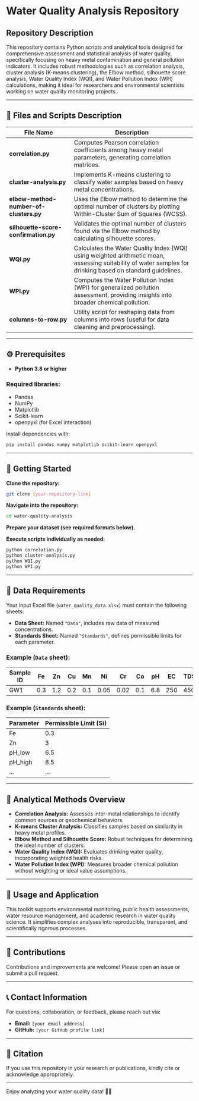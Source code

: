 # Water Quality Analysis Repository

## Repository Description
This repository contains Python scripts and analytical tools designed for comprehensive assessment and statistical analysis of water quality, specifically focusing on heavy metal contamination and general pollution indicators. It includes robust methodologies such as correlation analysis, cluster analysis (K-means clustering), the Elbow method, silhouette score analysis, Water Quality Index (WQI), and Water Pollution Index (WPI) calculations, making it ideal for researchers and environmental scientists working on water quality monitoring projects.

---

## 📁 Files and Scripts Description

| File Name                             | Description                                                        |
|---------------------------------------|--------------------------------------------------------------------|
| **correlation.py**                    | Computes Pearson correlation coefficients among heavy metal parameters, generating correlation matrices.|
| **cluster-analysis.py**               | Implements K-means clustering to classify water samples based on heavy metal concentrations.|
| **elbow-method-number-of-clusters.py**| Uses the Elbow method to determine the optimal number of clusters by plotting Within-Cluster Sum of Squares (WCSS).|
| **silhouette-score-confirmation.py**  | Validates the optimal number of clusters found via the Elbow method by calculating silhouette scores.|
| **WQI.py**                            | Calculates the Water Quality Index (WQI) using weighted arithmetic mean, assessing suitability of water samples for drinking based on standard guidelines.|
| **WPI.py**                            | Computes the Water Pollution Index (WPI) for generalized pollution assessment, providing insights into broader chemical pollution.|
| **columns-to-row.py**                 | Utility script for reshaping data from columns into rows (useful for data cleaning and preprocessing).|

---

## ⚙️ Prerequisites

- **Python 3.8 or higher**

### Required libraries:

- Pandas
- NumPy
- Matplotlib
- Scikit-learn
- openpyxl (for Excel interaction)

Install dependencies with:

```bash
pip install pandas numpy matplotlib scikit-learn openpyxl
```

---

## 🚀 Getting Started

**Clone the repository:**

```bash
git clone [your-repository-link]
```

**Navigate into the repository:**

```bash
cd water-quality-analysis
```

**Prepare your dataset (see required formats below).**

**Execute scripts individually as needed:**

```bash
python correlation.py
python cluster-analysis.py
python WQI.py
python WPI.py
```

---

## 📑 Data Requirements

Your input Excel file (`water_quality_data.xlsx`) must contain the following sheets:

- **Data Sheet:** Named `"Data"`, includes raw data of measured concentrations.
- **Standards Sheet:** Named `"Standards"`, defines permissible limits for each parameter.

### Example (`Data` sheet):

| Sample ID | Fe  | Zn  | Cu  | Mn  | Ni   | Cr   | Co  | pH  | EC  | TDS |
|-----------|-----|-----|-----|-----|------|------|-----|-----|-----|-----|
| GW1       | 0.3 | 1.2 | 0.2 | 0.1 | 0.05 | 0.02 | 0.1 | 6.8 | 250 | 450 |

### Example (`Standards` sheet):

| Parameter | Permissible Limit (Si) |
|-----------|------------------------|
| Fe        | 0.3                    |
| Zn        | 3                      |
| pH_low    | 6.5                    |
| pH_high   | 8.5                    |
| ...       | ...                    |

---

## 📌 Analytical Methods Overview

- **Correlation Analysis:** Assesses inter-metal relationships to identify common sources or geochemical behaviors.
- **K-means Cluster Analysis:** Classifies samples based on similarity in heavy metal profiles.
- **Elbow Method and Silhouette Score:** Robust techniques for determining the ideal number of clusters.
- **Water Quality Index (WQI):** Evaluates drinking water quality, incorporating weighted health risks.
- **Water Pollution Index (WPI):** Measures broader chemical pollution without weighting or ideal value assumptions.

---

## 📘 Usage and Application

This toolkit supports environmental monitoring, public health assessments, water resource management, and academic research in water quality science. It simplifies complex analyses into reproducible, transparent, and scientifically rigorous processes.

---

## 🙌 Contributions

Contributions and improvements are welcome! Please open an issue or submit a pull request.

---

## 📞 Contact Information

For questions, collaboration, or feedback, please reach out via:

- **Email:** `[your email address]`
- **GitHub:** `[your GitHub profile link]`

---

## 📝 Citation

If you use this repository in your research or publications, kindly cite or acknowledge appropriately.

---

Enjoy analyzing your water quality data! 🚰✨
